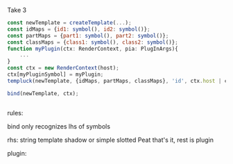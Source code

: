 Take 3

```JavaScript
const newTemplate = createTemplate(...);
const idMaps = {id1: symbol(), id2: symbol()};
const partMaps = {part1: symbol(), part2: symbol()};
const classMaps = {class1: symbol(), class2: symbol()};
function myPlugin(ctx: RenderContext, pia: PlugInArgs){
    ...
}
const ctx = new RenderContext(host);
ctx[myPluginSymbol] = myPlugin;
templuck(newTemplate, {idMaps, partMaps, classMaps}, 'id', ctx.host | ctx.cache);

bind(newTemplate, ctx);



```

rules:  

bind only recognizes lhs of symbols

rhs:  string
      template shadow or simple slotted
      Peat
      that's it, rest is plugin

plugin:

```JavaScript


```